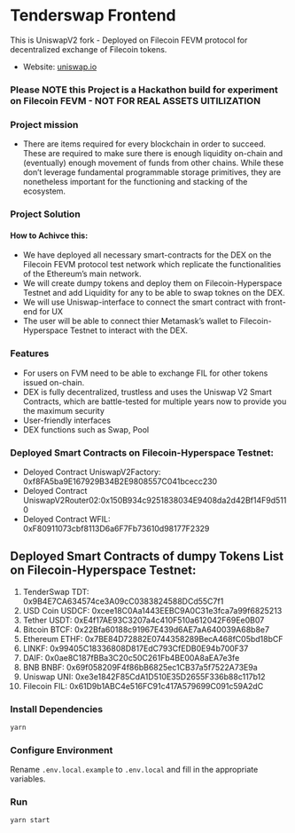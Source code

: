 # Tenderswap Frontend

This is UniswapV2 fork - Deployed on Filecoin FEVM protocol for decentralized exchange of Filecoin tokens.

- Website: [uniswap.io](https://uniswap.io/)

### Please NOTE this Project is a Hackathon build for experiment on Filecoin FEVM - NOT FOR REAL ASSETS UITILIZATION

### Project mission

- There are items required for every blockchain in order to succeed. These are required to make sure there is enough liquidity on-chain and (eventually) enough movement of funds from other chains. While these don’t leverage fundamental programmable storage primitives, they are nonetheless important for the functioning and stacking of the ecosystem.

### Project Solution

#### How to Achivce this:

- We have deployed all necessary smart-contracts for the DEX on the Filecoin FEVM protocol test network which replicate the functionalities of the Ethereum’s main network.
- We will create dumpy tokens and deploy them on Filecoin-Hyperspace Testnet and add Liquidity for any to be able to swap toknes on the DEX.
- We will use Uniswap-interface to connect the smart contract with front-end for UX
- The user will be able to connect thier Metamask’s wallet to Filecoin-Hyperspace Testnet to interact with the DEX.

### Features

- For users on FVM need to be able to exchange FIL for other tokens issued on-chain.
- DEX is fully decentralized, trustless and uses the Uniswap V2 Smart Contracts, which are battle-tested for multiple years now to provide you the maximum security
- User-friendly interfaces
- DEX functions such as Swap, Pool

### Deployed Smart Contracts on Filecoin-Hyperspace Testnet:

- Deloyed Contract UniswapV2Factory: 0xf8FA5ba9E167929B34B2E9808557C041bcecc230
- Deloyed Contract UniswapV2Router02:0x150B934c9251838034E9408da2d42Bf14F9d5110
- Deloyed Contract WFIL: 0xF80911073cbf8113D6a6F7Fb73610d98177F2329

## Deployed Smart Contracts of dumpy Tokens List on Filecoin-Hyperspace Testnet:

1. TenderSwap TDT: 0x9B4E7CA634574ce3A09cC0383824588DCd55C7f1
2. USD Coin USDCF: 0xcee18C0Aa1443EEBC9A0C31e3fca7a99f6825213
3. Tether USDT: 0xE4f17AE93C3207a4c410F510a612042F69Ee0B07
4. Bitcoin BTCF: 0x22Bfa60188c91967E439d6AE7aA640039A68b8e7
5. Ethereum ETHF: 0x7BE84D72882E0744358289BecA468fC05bd18bCF
6. LINKF: 0x99405C18336808D817EdC793CfEDB0E94b700F37
7. DAIF: 0x0ae8C187fBBa3C20c50C261Fb4BE00A8aEA7e3fe
8. BNB BNBF: 0x69f058209F4f86bB6825ec1CB37a5f7522A73E9a
9. Uniswap UNI: 0xe3e1842F85CdA1D510E35D2655F336b88c117b12
10. Filecoin FIL: 0x61D9b1ABC4e516FC91c417A579699C091c59A2dC

### Install Dependencies

```bash
yarn
```

### Configure Environment

Rename `.env.local.example` to `.env.local` and fill in the appropriate variables.

### Run

```bash
yarn start
```
